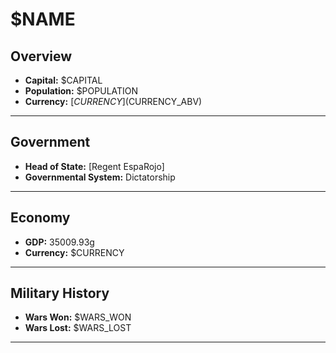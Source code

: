 # $NAME

## Overview

- **Capital:** $CAPITAL
- **Population:** $POPULATION
- **Currency:** [$CURRENCY] ($CURRENCY_ABV)

---

## Government

- **Head of State:** [Regent EspaRojo]
- **Governmental System:** Dictatorship

---

## Economy

- **GDP:** 35009.93g
- **Currency:** $CURRENCY

---

## Military History

- **Wars Won:** $WARS_WON
- **Wars Lost:** $WARS_LOST

---

